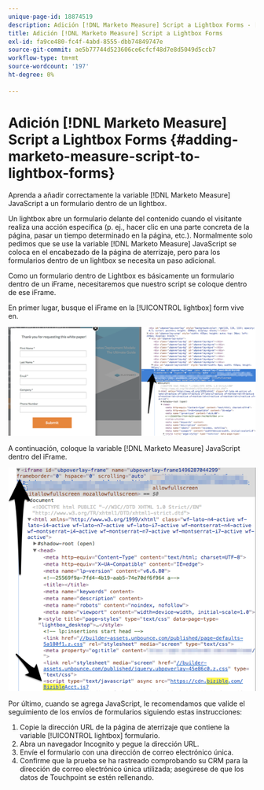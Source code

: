 ```yaml
---
unique-page-id: 18874519
description: Adición [!DNL Marketo Measure] Script a Lightbox Forms - [!DNL Marketo Measure] - Documentación del producto
title: Adición [!DNL Marketo Measure] Script a Lightbox Forms
exl-id: fa9ce480-fc4f-4abd-8555-dbb74849747e
source-git-commit: ae5b77744d523606ce6cfcf48d7e8d5049d5ccb7
workflow-type: tm+mt
source-wordcount: '197'
ht-degree: 0%

---
```


# Adición [!DNL Marketo Measure] Script a Lightbox Forms {#adding-marketo-measure-script-to-lightbox-forms}

Aprenda a añadir correctamente la variable [!DNL Marketo Measure] JavaScript a un formulario dentro de un lightbox.

Un lightbox abre un formulario delante del contenido cuando el visitante realiza una acción específica (p. ej., hacer clic en una parte concreta de la página, pasar un tiempo determinado en la página, etc.). Normalmente solo pedimos que se use la variable [!DNL Marketo Measure] JavaScript se coloca en el encabezado de la página de aterrizaje, pero para los formularios dentro de un lightbox se necesita un paso adicional.

Como un formulario dentro de Lightbox es básicamente un formulario dentro de un iFrame, necesitaremos que nuestro script se coloque dentro de ese iFrame.

En primer lugar, busque el iFrame en la [!UICONTROL lightbox] form vive en.

![](assets/1.png)

A continuación, coloque la variable [!DNL Marketo Measure] JavaScript dentro del iFrame.

![](assets/2.png)

Por último, cuando se agrega JavaScript, le recomendamos que valide el seguimiento de los envíos de formularios siguiendo estas instrucciones:

1. Copie la dirección URL de la página de aterrizaje que contiene la variable [!UICONTROL lightbox] formulario.
1. Abra un navegador Incognito y pegue la dirección URL.
1. Envíe el formulario con una dirección de correo electrónico única.
1. Confirme que la prueba se ha rastreado comprobando su CRM para la dirección de correo electrónico única utilizada; asegúrese de que los datos de Touchpoint se estén rellenando.
